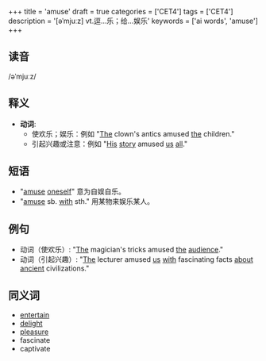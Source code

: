 +++
title = 'amuse'
draft = true
categories = ['CET4']
tags = ['CET4']
description = '[əˈmjuːz] vt.逗…乐；给…娱乐'
keywords = ['ai words', 'amuse']
+++

## 读音
/əˈmjuːz/

## 释义
- **动词**:
  - 使欢乐；娱乐：例如 "[The](/post/the/) clown's antics amused [the](/post/the/) children."
  - 引起兴趣或注意：例如 "[His](/post/his/) [story](/post/story/) amused [us](/post/us/) [all](/post/all/)."

## 短语
- "[amuse](/post/amuse/) [oneself](/post/oneself/)" 意为自娱自乐。
- "[amuse](/post/amuse/) sb. [with](/post/with/) sth." 用某物来娱乐某人。

## 例句
- 动词（使欢乐）: "[The](/post/the/) magician's tricks amused [the](/post/the/) [audience](/post/audience/)."
- 动词（引起兴趣）: "[The](/post/the/) lecturer amused [us](/post/us/) [with](/post/with/) fascinating facts [about](/post/about/) [ancient](/post/ancient/) civilizations."

## 同义词
- [entertain](/post/entertain/)
- [delight](/post/delight/)
- [pleasure](/post/pleasure/)
- fascinate
- captivate
